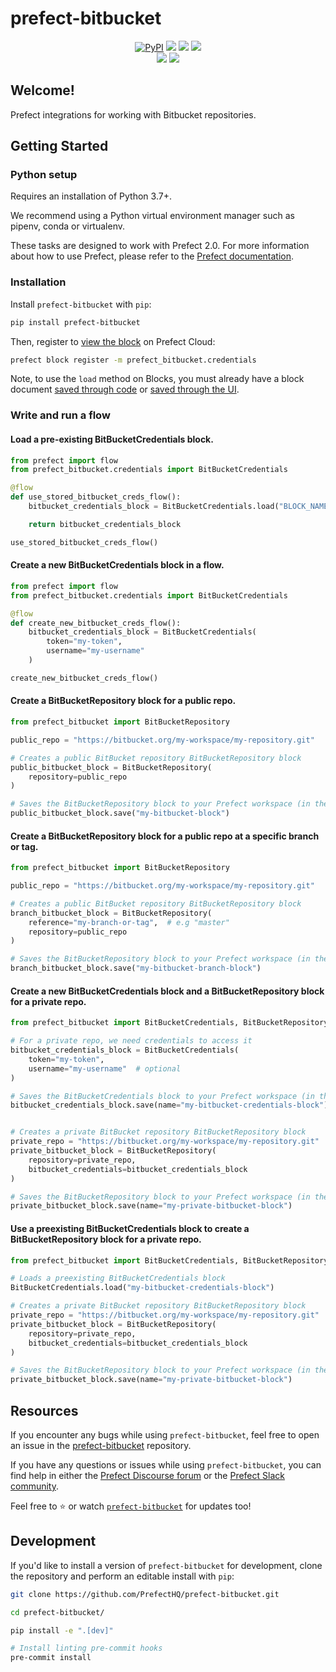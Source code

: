 # prefect-bitbucket

<p align="center">
    <a href="https://pypi.python.org/pypi/prefect-bitbucket/" alt="PyPI version">
        <img alt="PyPI" src="https://img.shields.io/pypi/v/prefect-bitbucket?color=0052FF&labelColor=090422"></a>
    <a href="https://github.com/PrefectHQ/prefect-bitbucket/" alt="Stars">
        <img src="https://img.shields.io/github/stars/PrefectHQ/prefect-bitbucket?color=0052FF&labelColor=090422" /></a>
    <a href="https://pepy.tech/badge/prefect-bitbucket/" alt="Downloads">
        <img src="https://img.shields.io/pypi/dm/prefect-bitbucket?color=0052FF&labelColor=090422" /></a>
    <a href="https://github.com/PrefectHQ/prefect-bitbucket/pulse" alt="Activity">
        <img src="https://img.shields.io/github/commit-activity/m/PrefectHQ/prefect-bitbucket?color=0052FF&labelColor=090422" /></a>
    <br>
    <a href="https://prefect-community.slack.com" alt="Slack">
        <img src="https://img.shields.io/badge/slack-join_community-red.svg?color=0052FF&labelColor=090422&logo=slack" /></a>
    <a href="https://discourse.prefect.io/" alt="Discourse">
        <img src="https://img.shields.io/badge/discourse-browse_forum-red.svg?color=0052FF&labelColor=090422&logo=discourse" /></a>
</p>


## Welcome!

Prefect integrations for working with Bitbucket repositories.

## Getting Started

### Python setup

Requires an installation of Python 3.7+.

We recommend using a Python virtual environment manager such as pipenv, conda or virtualenv.

These tasks are designed to work with Prefect 2.0. For more information about how to use Prefect, please refer to the [Prefect documentation](https://orion-docs.prefect.io/).

### Installation

Install `prefect-bitbucket` with `pip`:

```bash
pip install prefect-bitbucket
```

Then, register to [view the block](https://orion-docs.prefect.io/ui/blocks/) on Prefect Cloud:

```bash
prefect block register -m prefect_bitbucket.credentials
```

Note, to use the `load` method on Blocks, you must already have a block document [saved through code](https://orion-docs.prefect.io/concepts/blocks/#saving-blocks) or [saved through the UI](https://orion-docs.prefect.io/ui/blocks/).

### Write and run a flow
#### Load a pre-existing BitBucketCredentials block.

```python
from prefect import flow
from prefect_bitbucket.credentials import BitBucketCredentials

@flow
def use_stored_bitbucket_creds_flow():
    bitbucket_credentials_block = BitBucketCredentials.load("BLOCK_NAME")

    return bitbucket_credentials_block

use_stored_bitbucket_creds_flow()
```

#### Create a new BitBucketCredentials block in a flow.

```python
from prefect import flow
from prefect_bitbucket.credentials import BitBucketCredentials

@flow
def create_new_bitbucket_creds_flow():
    bitbucket_credentials_block = BitBucketCredentials(
        token="my-token",
        username="my-username"
    )

create_new_bitbucket_creds_flow()
```

#### Create a BitBucketRepository block for a public repo.
```python
from prefect_bitbucket import BitBucketRepository

public_repo = "https://bitbucket.org/my-workspace/my-repository.git"

# Creates a public BitBucket repository BitBucketRepository block
public_bitbucket_block = BitBucketRepository(
    repository=public_repo
)

# Saves the BitBucketRepository block to your Prefect workspace (in the Blocks tab)
public_bitbucket_block.save("my-bitbucket-block")
```

#### Create a BitBucketRepository block for a public repo at a specific branch or tag.
```python
from prefect_bitbucket import BitBucketRepository

public_repo = "https://bitbucket.org/my-workspace/my-repository.git"

# Creates a public BitBucket repository BitBucketRepository block
branch_bitbucket_block = BitBucketRepository(
    reference="my-branch-or-tag",  # e.g "master"
    repository=public_repo
)

# Saves the BitBucketRepository block to your Prefect workspace (in the Blocks tab)
branch_bitbucket_block.save("my-bitbucket-branch-block")
```
#### Create a new BitBucketCredentials block and a BitBucketRepository block for a private repo.
```python
from prefect_bitbucket import BitBucketCredentials, BitBucketRepository

# For a private repo, we need credentials to access it
bitbucket_credentials_block = BitBucketCredentials(
    token="my-token",
    username="my-username"  # optional
)

# Saves the BitBucketCredentials block to your Prefect workspace (in the Blocks tab)
bitbucket_credentials_block.save(name="my-bitbucket-credentials-block")


# Creates a private BitBucket repository BitBucketRepository block
private_repo = "https://bitbucket.org/my-workspace/my-repository.git"
private_bitbucket_block = BitBucketRepository(
    repository=private_repo,
    bitbucket_credentials=bitbucket_credentials_block
)

# Saves the BitBucketRepository block to your Prefect workspace (in the Blocks tab)
private_bitbucket_block.save(name="my-private-bitbucket-block")
```

#### Use a preexisting BitBucketCredentials block to create a BitBucketRepository block for a private repo.
```python
from prefect_bitbucket import BitBucketCredentials, BitBucketRepository

# Loads a preexisting BitBucketCredentials block
BitBucketCredentials.load("my-bitbucket-credentials-block")

# Creates a private BitBucket repository BitBucketRepository block
private_repo = "https://bitbucket.org/my-workspace/my-repository.git"
private_bitbucket_block = BitBucketRepository(
    repository=private_repo,
    bitbucket_credentials=bitbucket_credentials_block
)

# Saves the BitBucketRepository block to your Prefect workspace (in the Blocks tab)
private_bitbucket_block.save(name="my-private-bitbucket-block")
```

## Resources

If you encounter any bugs while using `prefect-bitbucket`, feel free to open an issue in the [prefect-bitbucket](https://github.com/PrefectHQ/prefect-bitbucket) repository.

If you have any questions or issues while using `prefect-bitbucket`, you can find help in either the [Prefect Discourse forum](https://discourse.prefect.io/) or the [Prefect Slack community](https://prefect.io/slack).

Feel free to ⭐️ or watch [`prefect-bitbucket`](https://github.com/PrefectHQ/prefect-bitbucket) for updates too!

## Development

If you'd like to install a version of `prefect-bitbucket` for development, clone the repository and perform an editable install with `pip`:

```bash
git clone https://github.com/PrefectHQ/prefect-bitbucket.git

cd prefect-bitbucket/

pip install -e ".[dev]"

# Install linting pre-commit hooks
pre-commit install
```
